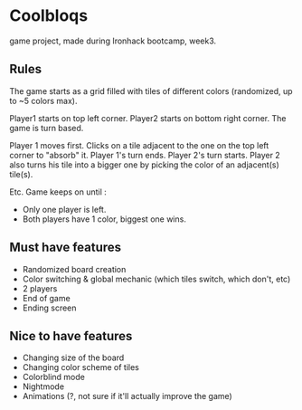 # Coolbloqs
game project, made during Ironhack bootcamp, week3.

## Rules

The game starts as a grid filled with tiles of different colors (randomized, up to ~5 colors max).

Player1 starts on top left corner. Player2 starts on bottom right corner. The game is turn based.

Player 1 moves first. Clicks on a tile adjacent to the one on the top left corner to "absorb" it.
Player 1's turn ends. Player 2's turn starts.
Player 2 also turns his tile into a bigger one by picking the color of an adjacent(s) tile(s).

Etc. Game keeps on until :
- Only one player is left.
- Both players have 1 color, biggest one wins.

## Must have features

- Randomized board creation
- Color switching & global mechanic (which tiles switch, which don't, etc)
- 2 players
- End of game
- Ending screen


## Nice to have features

- Changing size of the board
- Changing color scheme of tiles
- Colorblind mode
- Nightmode
- Animations (?, not sure if it'll actually improve the game)
